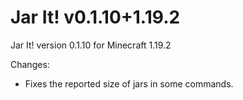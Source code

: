 # Jar It! v0.1.10+1.19.2

Jar It! version 0.1.10 for Minecraft 1.19.2

Changes:

* Fixes the reported size of jars in some commands.
